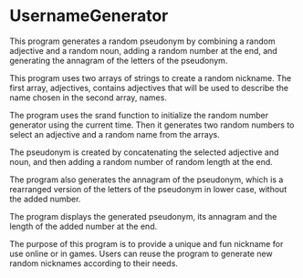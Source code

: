 # UsernameGenerator
This program generates a random pseudonym by combining a random adjective and a random noun, adding a random number at the end, and generating the annagram of the letters of the pseudonym.


This program uses two arrays of strings to create a random nickname. The first array, adjectives, contains adjectives that will be used to describe the name chosen in the second array, names.

The program uses the srand function to initialize the random number generator using the current time. Then it generates two random numbers to select an adjective and a random name from the arrays.

The pseudonym is created by concatenating the selected adjective and noun, and then adding a random number of random length at the end.

The program also generates the annagram of the pseudonym, which is a rearranged version of the letters of the pseudonym in lower case, without the added number.

The program displays the generated pseudonym, its annagram and the length of the added number at the end.

The purpose of this program is to provide a unique and fun nickname for use online or in games. Users can reuse the program to generate new random nicknames according to their needs.
